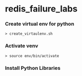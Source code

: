 # redis_failure_labs

### Create virtual env for python
```> create_virtaulenv.sh```

### Activate venv
```> source env/bin/activate```

### Install Python Libraries
```> pip install -r ./requirements.txt

